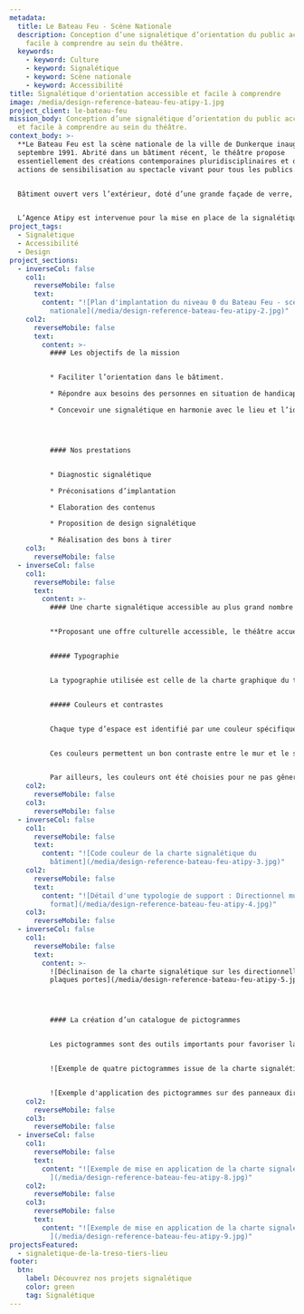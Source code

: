 ```yaml
---
metadata:
  title: Le Bateau Feu - Scène Nationale
  description: Conception d’une signalétique d’orientation du public accessible et
    facile à comprendre au sein du théâtre.
  keywords:
    - keyword: Culture
    - keyword: Signalétique
    - keyword: Scène nationale
    - keyword: Accessibilité
title: Signalétique d'orientation accessible et facile à comprendre
image: /media/design-reference-bateau-feu-atipy-1.jpg
project_client: le-bateau-feu
mission_body: Conception d’une signalétique d’orientation du public accessible
  et facile à comprendre au sein du théâtre.
context_body: >-
  **Le Bateau Feu est la scène nationale de la ville de Dunkerque inaugurée en
  septembre 1991. Abrité dans un bâtiment récent, le théâtre propose
  essentiellement des créations contemporaines pluridisciplinaires et des
  actions de sensibilisation au spectacle vivant pour tous les publics.**


  Bâtiment ouvert vers l’extérieur, doté d’une grande façade de verre, Le Bateau Feu offre deux salles de spectacles pouvant accueillir 900 personnes. Orienter les visiteurs, artistes et prestataires est une nécessité dans un bâtiment de cette dimension.


  L’Agence Atipy est intervenue pour la mise en place de la signalétique d’orientation et d’identification du théâtre.
project_tags:
  - Signalétique
  - Accessibilité
  - Design
project_sections:
  - inverseCol: false
    col1:
      reverseMobile: false
      text:
        content: "![Plan d'implantation du niveau 0 du Bateau Feu - scène
          nationale](/media/design-reference-bateau-feu-atipy-2.jpg)"
    col2:
      reverseMobile: false
      text:
        content: >-
          #### Les objectifs de la mission


          * Faciliter l’orientation dans le bâtiment.

          * Répondre aux besoins des personnes en situation de handicap.

          * Concevoir une signalétique en harmonie avec le lieu et l’identité visuelle propre au Bateau Feu.




          #### Nos prestations


          * Diagnostic signalétique

          * Préconisations d’implantation

          * Elaboration des contenus

          * Proposition de design signalétique

          * Réalisation des bons à tirer
    col3:
      reverseMobile: false
  - inverseCol: false
    col1:
      reverseMobile: false
      text:
        content: >-
          #### Une charte signalétique accessible au plus grand nombre


          **Proposant une offre culturelle accessible, le théâtre accueille des spectateurs aux profils variés. La perception de l’information doit être accessible à tous et toutes. Il est important de penser une charte signalétique lisible et compréhensible.**


          ##### Typographie


          La typographie utilisée est celle de la charte graphique du théâtre&nbsp;: Avenir. Avenir est une typographie linéale facile à lire. La hauteur des caractères allant de 2 à 4 centimètres apporte un bon confort de lecture.


          ##### Couleurs et contrastes


          Chaque type d’espace est identifié par une couleur spécifique. Les salles de spectacles sont indiquées en jaune. Les services (toilettes, vestiaires) sont indiqués en bleu. Les espaces de circulation sont indiqués en vert (sortie, escaliers, ascenseur). Et enfin, les zones techniques et coulisses sont indiqués en blanc.


          Ces couleurs permettent un bon contraste entre le mur et le support, ainsi qu’entre le texte et la couleur de fond. Cela favorise une bonne visibilité des panneaux de signalétique et une bonne lisibilité.


          Par ailleurs, les couleurs ont été choisies pour ne pas gêner la lecture des personnes daltoniennes. Des tests de conversion de couleurs ont été réalisés pour différents types de perception : protanopie, tritanopie…
    col2:
      reverseMobile: false
    col3:
      reverseMobile: false
  - inverseCol: false
    col1:
      reverseMobile: false
      text:
        content: "![Code couleur de la charte signalétique du
          bâtiment](/media/design-reference-bateau-feu-atipy-3.jpg)"
    col2:
      reverseMobile: false
      text:
        content: "![Détail d'une typologie de support : Directionnel mural - Grand
          format](/media/design-reference-bateau-feu-atipy-4.jpg)"
    col3:
      reverseMobile: false
  - inverseCol: false
    col1:
      reverseMobile: false
      text:
        content: >-
          ![Déclinaison de la charte signalétique sur les directionnelles et les
          plaques portes](/media/design-reference-bateau-feu-atipy-5.jpg)




          #### La création d’un catalogue de pictogrammes


          Les pictogrammes sont des outils importants pour favoriser la bonne compréhension des informations. Au delà de leur aspect ludiques, ils sont utiles pour les non-lecteurs : enfants, troubles DYS, langue étrangère… Chaque espace est identifié par un pictogramme conçu spécifiquement pour Le Bateau Feu. Les pictogrammes sont contrastés et faciles à comprendre.


          ![Exemple de quatre pictogrammes issue de la charte signalétique](/media/design-reference-bateau-feu-atipy-7.jpg)


          ![Exemple d'application des pictogrammes sur des panneaux directionnels](/media/design-reference-bateau-feu-atipy-6.jpg)
    col2:
      reverseMobile: false
    col3:
      reverseMobile: false
  - inverseCol: false
    col1:
      reverseMobile: false
      text:
        content: "![Exemple de mise en application de la charte signalétique
          ](/media/design-reference-bateau-feu-atipy-8.jpg)"
    col2:
      reverseMobile: false
    col3:
      reverseMobile: false
      text:
        content: "![Exemple de mise en application de la charte signalétique
          ](/media/design-reference-bateau-feu-atipy-9.jpg)"
projectsFeatured:
  - signaletique-de-la-treso-tiers-lieu
footer:
  btn:
    label: Découvrez nos projets signalétique
    color: green
    tag: Signalétique
---
```

